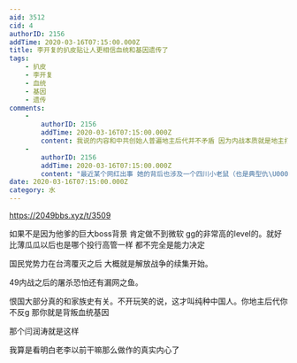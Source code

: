 ```yaml
---
aid: 3512
cid: 4
authorID: 2156
addTime: 2020-03-16T07:15:00.000Z
title: 李开复的扒皮贴让人更相信血统和基因遗传了
tags:
    - 扒皮
    - 李开复
    - 血统
    - 基因
    - 遗传
comments:
    -
        authorID: 2156
        addTime: 2020-03-16T07:15:00.000Z
        content: 我说的内容和中共创始人普遍地主后代并不矛盾 因为内战本质就是地主打地主 主义旗帜都是幌子
    -
        authorID: 2156
        addTime: 2020-03-16T07:15:00.000Z
        content: "最近某个网红出事 她的背后也涉及一个四川小老鼠（也是典型仇\U0001F004️）这只小\U0001F42D是不是和他老乡老\U0001F42D有网络 是不是还在四川布局潜伏了一批人，不得而知\n\n而开复作为四川南霸天，他真正在中国布局里做了什么\n\n这个人很有意思，你越研究他 就越相信\n\n历史是极少数人推动 是英雄创造了历史。\n\n我不会指责那些因为家庭原因坚定的毁灭中国派人士，这场仇杀才刚刚开始。\n\n还会死很多人"
date: 2020-03-16T07:15:00.000Z
category: 水
---
```


https://2049bbs.xyz/t/3509

如果不是因为他爹的巨大boss背景 肯定做不到微软 gg的非常高的level的。就好比薄瓜瓜以后也是哪个投行高管一样 都不完全是能力决定

国民党势力在台湾覆灭之后 大概就是解放战争的续集开始。

49内战之后的屠杀恐怕还有漏网之鱼。

恨国大部分真的和家族史有关。不开玩笑的说，这才叫纯种中国人。你地主后代你不反g 那你就是背叛血统基因

那个闫润涛就是这样

我算是看明白老李以前干嘛那么做作的真实内心了

